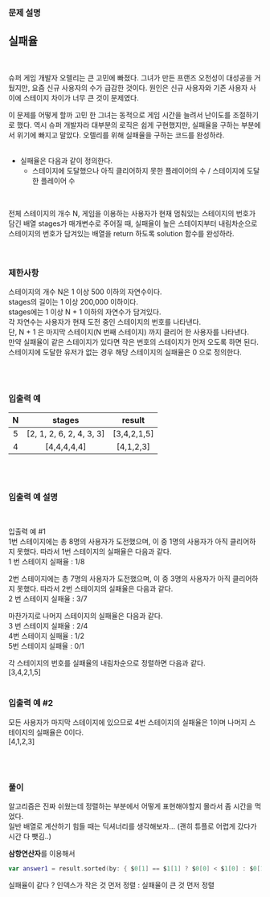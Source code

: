 ### 문제 설명

## 실패율

<br>

슈퍼 게임 개발자 오렐리는 큰 고민에 빠졌다. 그녀가 만든 프랜즈 오천성이 대성공을 거뒀지만, 요즘 신규 사용자의 수가 급감한 것이다. 원인은 신규 사용자와 기존 사용자 사이에 스테이지 차이가 너무 큰 것이 문제였다.  

이 문제를 어떻게 할까 고민 한 그녀는 동적으로 게임 시간을 늘려서 난이도를 조절하기로 했다. 역시 슈퍼 개발자라 대부분의 로직은 쉽게 구현했지만, 실패율을 구하는 부분에서 위기에 빠지고 말았다. 오렐리를 위해 실패율을 구하는 코드를 완성하라.  
<br>

* 실패율은 다음과 같이 정의한다.  
    * 스테이지에 도달했으나 아직 클리어하지 못한 플레이어의 수 / 스테이지에 도달한 플레이어 수  

<br>

전체 스테이지의 개수 N, 게임을 이용하는 사용자가 현재 멈춰있는 스테이지의 번호가 담긴 배열 stages가 매개변수로 주어질 때, 실패율이 높은 스테이지부터 내림차순으로 스테이지의 번호가 담겨있는 배열을 return 하도록 solution 함수를 완성하라.  
<br>

#

### 제한사항

스테이지의 개수 N은 1 이상 500 이하의 자연수이다.  
stages의 길이는 1 이상 200,000 이하이다.  
stages에는 1 이상 N + 1 이하의 자연수가 담겨있다.  
각 자연수는 사용자가 현재 도전 중인 스테이지의 번호를 나타낸다.  
단, N + 1 은 마지막 스테이지(N 번째 스테이지) 까지 클리어 한 사용자를 나타낸다.  
만약 실패율이 같은 스테이지가 있다면 작은 번호의 스테이지가 먼저 오도록 하면 된다.  
스테이지에 도달한 유저가 없는 경우 해당 스테이지의 실패율은 0 으로 정의한다.  

<br>

#

### 입출력 예

|N|	stages|	result|
|:--:|:------:|:-----:|
|5|	[2, 1, 2, 6, 2, 4, 3, 3]|	[3,4,2,1,5]|
|4|	[4,4,4,4,4]|[4,1,2,3]|
<br>

#


### 입출력 예 설명
<br>

입출력 예 #1  
1번 스테이지에는 총 8명의 사용자가 도전했으며, 이 중 1명의 사용자가 아직 클리어하지 못했다. 따라서 1번 스테이지의 실패율은 다음과 같다.  
1 번 스테이지 실패율 : 1/8  

2번 스테이지에는 총 7명의 사용자가 도전했으며, 이 중 3명의 사용자가 아직 클리어하지 못했다. 따라서 2번 스테이지의 실패율은 다음과 같다.  
2 번 스테이지 실패율 : 3/7  

마찬가지로 나머지 스테이지의 실패율은 다음과 같다.  
3 번 스테이지 실패율 : 2/4  
4번 스테이지 실패율 : 1/2  
5번 스테이지 실패율 : 0/1  

각 스테이지의 번호를 실패율의 내림차순으로 정렬하면 다음과 같다.  
[3,4,2,1,5]  
<br>


### 입출력 예 #2
모든 사용자가 마지막 스테이지에 있으므로 4번   스테이지의 실패율은 1이며 나머지 스테이지의 실패율은 0이다.  
[4,1,2,3]  


<br>

#

### 풀이

알고리즘은 진짜 쉬웠는데 정렬하는 부분에서 어떻게 표현해야할지 몰라서 좀 시간을 먹었다.  
일반 배열로 계산하기 힘들 때는 딕셔너리를 생각해보자... (괜히 튜플로 어렵게 갔다가 시간 다 뺏김..)  

**삼항연산자**를 이용해서   
~~~swift
var answer1 = result.sorted(by: { $0[1] == $1[1] ? $0[0] < $1[0] : $0[1] > $1[1]})
~~~

실패율이 같다 ? 인덱스가 작은 것 먼저 정렬 : 실패율이 큰 것 먼저 정렬